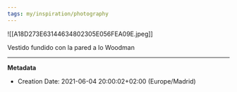 ```yaml
---
tags: my/inspiration/photography
---
```


![[A18D273E63144634802305E056FEA09E.jpeg]]

Vestido fundido con la pared a lo Woodman

---
**Metadata**
- Creation Date: 2021-06-04 20:00:02+02:00 (Europe/Madrid)
